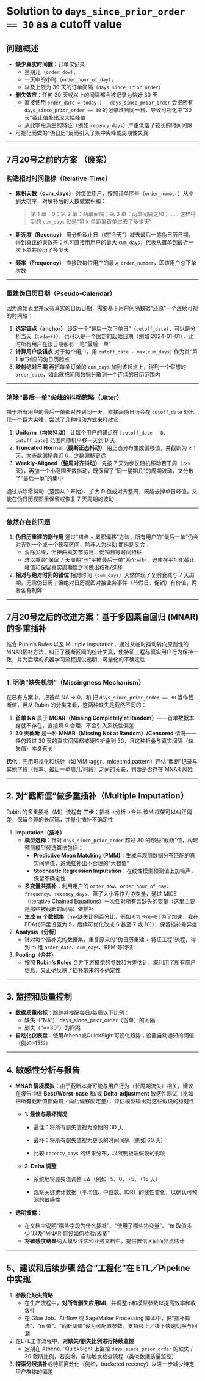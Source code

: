 # Solution to `days_since_prior_order == 30` as a cutoff value

## 问题概述

- **缺少真实时间戳**：订单仅记录
  - 星期几（`order_dow`），
  - 一天中的小时（`order_hour_of_day`），
  - 以及上限为 30 天的订单间隔（`days_since_prior_order`）
- **删失效应**：任何 30 天或以上的间隔都会被记录为恰好 30 天
  - 直接使用 `order_date = today() – days_since_prior_order` 会把所有 `days_since_prior_order == 30` 的记录堆到同一日，导致可视化中“30 天”截止值处出现大幅峰值
  - 从此字段派生的特征（例如 `recency_days`）严重低估了较长的时间间隔
- 可视化而做的“伪日历”反而引入了集中尖峰或周期性失真

---

## 7月20号之前的方案 （废案）

### 构造相对时间指标（Relative‐Time）

- **累积天数（cum_days）**
  对每位用户，按照订单序号（`order_number`）从小到大排序，对填补后的天数做累积和：

  > 第 1 单：0；第 2 单：两单间隔；第 3 单：两单间隔之和；……
  > 这样得到的 `cum_days` 就是“第 k 单距离首单过去了多少天”

- **新近度（Recency）**
  用分析截止日（或“今天”）减去最后一笔伪日历日期，得到真正的天数差；也可直接用用户的最大 `cum_days`，代表从首单到最近一次下单共经历了多少天

- **频率（Frequency）**
  直接取每位用户的最大 `order_number`，即该用户总下单次数

------

### 重建伪日历日期（Pseudo‐Calendar）

因为原始表里并没有真实的日历日期，需要基于用户间隔数据“还原”一个连续可视的时间轴：

1. **选定锚点（anchor）**
   设定一个“最后一次下单日”（`cutoff_date`），可以是分析当天（`today()`），也可以是一个固定的起始日期（例如 2024-01-01），此时所有用户在该日期都有一笔“最后一单”
2. **计算用户级锚点**
   对于每个用户，用 `cutoff_date - max(cum_days)` 作为其“第 1 单”对应的伪日历起点
3. **映射绝对日期**
   再把每条订单的 `cum_days` 加到该起点上，得到一个假想的 `order_date`，如此就把间隔数据分散到一个连续的日历范围内

------

### 消除“最后一单”尖峰的抖动策略（Jitter）

由于所有用户的最后一单都对齐到同一天，直接画伪日历会在 `cutoff_date` 处出现一个巨大尖峰，尝试了几种抖动方式来打散它：

1. **Uniform（均匀抖动）**
   让每个用户的锚点在 `[cutoff_date – D, cutoff_date]` 范围内随机平移一天到 D 天
2. **Truncated Normal（截断正态抖动）**
   用正态分布生成偏移值，并截断为 ≥ 1 天，大多数偏移靠近 0，少数偏移更远
3. **Weekly‐Aligned（整周对齐抖动）**
   先按 7 天为步长随机移动若干周（`7×k` 天），再加一个小范围天数抖动，既保留了“同一星期几”的周期波动，又分散了“最后一单”的集中

通过排除零抖动（范围从 1 开始）、扩大 D 值或对齐整周，既能去掉单日峰值，又能在伪日历视图里保留或恢复 7 天周期的波动

------

### 依然存在的问题

1. **伪日历重建的副作用**
    通过“锚点 + 累积偏移”方法，所有用户的“最后一单”仍会对齐到一个或一个狭窄区间，除非人为抖动 而抖动又会：
   - 消除尖峰，但扭曲真实节假日、促销日等时间特征
   - 难以兼顾“保留 7 天周期”与“平摊最后一单”两个目标，迫使在平坦化截止峰值和保留真实周期性之间做出权衡/选择 
2. **相对与绝对时间的错位**
    相对时间（`cum_days`）天然体现了复购衰减与 7 天周期，无需伪日历；但绝对日历视图对接业务事件（节假日、促销）有价值，两者各有利弊

---

## 7月20号之后的改进方案：基于多因素自回归 (MNAR) 的多重插补

结合 Rubin’s Rules 以及 Multiple Imputation，通过从临时抖动转向原则性的MNAR插补方法，纠正了截断区间的统计失真，使特征工程与真实用户行为保持一致，并为后续的机器学习流程提供透明、可量化的不确定性

---

### 1. 明确“缺失机制”（Missingness Mechanism）

在已有方案中，把首单 NA → 0，和 把 `days_since_prior_order == 30` 当作截断值，但从 Rubin 的分类来看，这两种缺失是截然不同的：

1. **首单 NA** 属于 **MCAR（Missing Completely at Random）**——首单数据本身就不存在，直接填 0 合理，不会引入系统性偏差 
2. **30 天截断** 是一种 **MNAR（Missing Not at Random）/Censored** 情况——任何超过 30 天的真实间隔都被硬性折叠到 30，且这种折叠与真实间隔（缺失值）本身有关 

**优化**：先用可视化和统计（如 VIM::aggr、mice::md.pattern）评估“截断”记录与其他字段（频率、最后一单周几/时段）之间的关联，判断是否存在 MNAR 风险

------

## 2. 对“截断值”做多重插补（Multiple Imputation）

Rubin 的多重插补（MI）流程有 **三步**：插补→分析→合并 该MI框架可以纠正偏差，保留合理的长间隔，并量化插补不确定性

1. **Imputation（插补）**
   - **模型选择**：针对 `days_since_prior_order` 超过 30 的那些“截断”值，构建预测模型候选算法包括：
     - **Predictive Mean Matching (PMM)**：生成与观测数据分布匹配的真实间隔值，避免插补出不合理的“大数值” 
     - **Stochastic Regression Imputation**：在线性模型预测值上加噪声，保留不确定性
   - **多变量共插补**：利用用户的 `order_dow`、`order_hour_of_day`、`frequency`、`recency_days`、篮子大小等作为协变量，通过 MICE（Iterative Chained Equations）一次性对所有含缺失的变量（这里主要是那些被截断的间隔）做插补 
   - **生成 m 个数据集**（m≈缺失比例百分比，例如 6%→m=6 [为了加速，我在EDA代码里设置为 5，后续可优化改成 6 甚至 7 或 10]），保留插补差异度
2. **Analysis（分析）**
   - 针对每个插补完的数据集，重复原来的“伪日历重建 + 特征工程”流程，得到 m 组 `order_date`、`cum_days`、RFM 等特征
3. **Pooling（合并）**
   - 按照 **Rubin’s Rules** 合并下游模型的参数和方差估计，既利用了所有用户信息，又正确反映了插补带来的不确定性 

------

## 3. 监控和质量控制

- **数据质量指标**：跟踪并提醒每日/每周以下比例：
  - 缺失（“NA”）`days_since_prior_order（首单）的间隔
  - 删失（“==30”）的间隔
- **自动化仪表盘**：使用Athena或QuickSight可视化趋势；设置自动通知的阈值（例如>15%）

------

## 4. 敏感性分析与报告

- **MNAR 情境模拟**：由于截断本身可能与用户行为（长周期流失）相关，建议在报告中做 **Best/Worst‐case** 和/或 **Delta‐adjustment** 敏感性测试（比如把所有截断值都向前／向后偏移固定量），评估模型输出对这些假设的稳健性

  - **1. 最佳与最坏情况**

    - 最佳：将所有删失值视为原始的 30 天

    - 最坏：将所有删失值视为更长的时间间隔（例如 60 天）

    - 比较 `recency_days` 的结果分布，以限制极端假设的影响

  - **2. Delta 调整**

    - 系统地将删失值调整 ±Δ（例如 -5、0、+5、+15 天）

    - 观察关键统计数据（平均值、中位数、IQR）的线性变化，以确认可预测的敏感性

      

- **透明披露**：

  - 在文档中说明“哪些字段为什么插补”、“使用了哪些协变量”、“m 取值多少”以及“MNAR 假设如何检验/放宽” 
  - **将敏感度结果**纳入模型评估和业务文档中，提供置信区间而非点估计

---

## 5、建议和后续步骤 结合“工程化”在 ETL／Pipeline 中实现

1. **参数化缺失策略**
   - 在生产流程中，**对所有删失应用MI**，并调整m和模型参数以提高效率和收敛性
   - 在 Glue Job、Airflow 或 SageMaker Processing 脚本中，把“插补算法”、“m 值”、“截断阈值”设为可配置参数，支持线上／线下快速切换与回溯
2. 在ETL工作流程中，**对缺失/删失比例进行持续监控**
   - 定期在 Athena／QuickSight 上监控 `days_since_prior_order` 的缺失 / 30 截断比例，若突增，自动触发检查流程（类似数据质量监控）
3. **探索分层插补**或特征离散化（例如，bucketed recency）以进一步减少特定用户群体的偏差